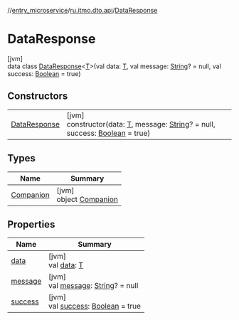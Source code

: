 //[entry_microservice](../../../index.md)/[ru.itmo.dto.api](../index.md)/[DataResponse](index.md)

# DataResponse

[jvm]\
data class [DataResponse](index.md)&lt;[T](index.md)&gt;(val data: [T](index.md), val message: [String](https://kotlinlang.org/api/core/kotlin-stdlib/kotlin/-string/index.html)? = null, val success: [Boolean](https://kotlinlang.org/api/core/kotlin-stdlib/kotlin/-boolean/index.html) = true)

## Constructors

| | |
|---|---|
| [DataResponse](-data-response.md) | [jvm]<br>constructor(data: [T](index.md), message: [String](https://kotlinlang.org/api/core/kotlin-stdlib/kotlin/-string/index.html)? = null, success: [Boolean](https://kotlinlang.org/api/core/kotlin-stdlib/kotlin/-boolean/index.html) = true) |

## Types

| Name | Summary |
|---|---|
| [Companion](-companion/index.md) | [jvm]<br>object [Companion](-companion/index.md) |

## Properties

| Name | Summary |
|---|---|
| [data](data.md) | [jvm]<br>val [data](data.md): [T](index.md) |
| [message](message.md) | [jvm]<br>val [message](message.md): [String](https://kotlinlang.org/api/core/kotlin-stdlib/kotlin/-string/index.html)? = null |
| [success](success.md) | [jvm]<br>val [success](success.md): [Boolean](https://kotlinlang.org/api/core/kotlin-stdlib/kotlin/-boolean/index.html) = true |